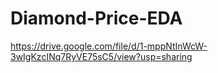 # Diamond-Price-EDA

https://drive.google.com/file/d/1-mppNtInWcW-3wIgKzcINq7RyVE75sC5/view?usp=sharing
